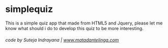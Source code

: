 # simplequiz

This is a simple quiz app that made from HTML5 and Jquery, please let me know what should i do to develop this quiz to be more interesting.

###### code by Suteja Indrayana | www.matadantelinga.com
